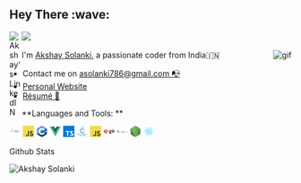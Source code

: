 <h2> Hey There :wave: </h2>

<a href="https://www.linkedin.com/in/akshays96/">
  <img align="left" alt="Akshay's LinkedIN" width="22px" src="https://raw.githubusercontent.com/peterthehan/peterthehan/master/assets/linkedin.svg" />
</a>

![](https://visitor-badge.glitch.me/badge?page_id=AkshayS96.AkshayS96)

<img height="300" alt="gif" align="right" src="https://media1.tenor.com/images/5af440099008428862aba16ac434547a/tenor.gif?itemid=19008194"></img>

I'm [Akshay Solanki](https://akshays96.github.io/), a passionate coder from India🇮🇳
- Contact me on [asolanki786@gmail.com :mailbox_with_no_mail:](mailto:asolanki786@gmail.com)
- [Personal Website](https://akshays96.github.io/)
- [Résumé :page_facing_up:](https://drive.google.com/file/d/1oBZW3J6dmA5pTVMN7878Lgn6cgIdZftu/view)

**Languages and Tools: **

<code><img height="20" src="https://raw.githubusercontent.com/github/explore/80688e429a7d4ef2fca1e82350fe8e3517d3494d/topics/java/java.png"></img></code>
<code><img height="20" src="https://raw.githubusercontent.com/github/explore/80688e429a7d4ef2fca1e82350fe8e3517d3494d/topics/javascript/javascript.png"></img></code>
<code><img height="20" src="https://raw.githubusercontent.com/github/explore/80688e429a7d4ef2fca1e82350fe8e3517d3494d/topics/cpp/cpp.png"></img></code>
<code><img height="20" src="https://raw.githubusercontent.com/github/explore/80688e429a7d4ef2fca1e82350fe8e3517d3494d/topics/vue/vue.png"></img></code>
<code><img height="20" src="https://raw.githubusercontent.com/github/explore/80688e429a7d4ef2fca1e82350fe8e3517d3494d/topics/typescript/typescript.png"></img></code>
<code><img height="20" src="https://raw.githubusercontent.com/github/explore/80688e429a7d4ef2fca1e82350fe8e3517d3494d/topics/c/c.png"></img></code>
<code><img height="20" src="https://raw.githubusercontent.com/github/explore/80688e429a7d4ef2fca1e82350fe8e3517d3494d/topics/javascript/javascript.png"></img></code>
<code><img height="20" src="https://raw.githubusercontent.com/github/explore/80688e429a7d4ef2fca1e82350fe8e3517d3494d/topics/git/git.png"></img></code>
<code><img height="20" src="https://raw.githubusercontent.com/github/explore/80688e429a7d4ef2fca1e82350fe8e3517d3494d/topics/mongodb/mongodb.png"></img></code>
<code><img height="20" src="https://raw.githubusercontent.com/github/explore/80688e429a7d4ef2fca1e82350fe8e3517d3494d/topics/nodejs/nodejs.png"></img></code>
<code><img height="20" src="https://raw.githubusercontent.com/github/explore/80688e429a7d4ef2fca1e82350fe8e3517d3494d/topics/react/react.png"></img></code>

Github Stats
<p align="left"> <img src="https://github-readme-stats.vercel.app/api?username=AkshayS96&show_icons=true&theme=graywhite&count_private=true" alt="Akshay Solanki" />
